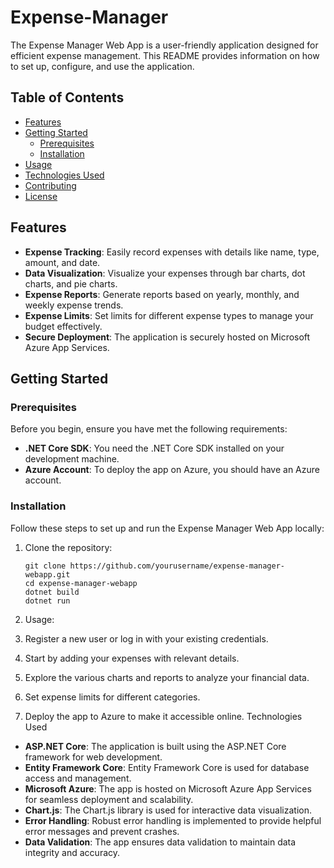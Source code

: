 # Expense-Manager

The Expense Manager Web App is a user-friendly application designed for efficient expense management. This README provides information on how to set up, configure, and use the application.

## Table of Contents

- [Features](#features)
- [Getting Started](#getting-started)
  - [Prerequisites](#prerequisites)
  - [Installation](#installation)
- [Usage](#usage)
- [Technologies Used](#technologies-used)
- [Contributing](#contributing)
- [License](#license)

## Features

- **Expense Tracking**: Easily record expenses with details like name, type, amount, and date.
- **Data Visualization**: Visualize your expenses through bar charts, dot charts, and pie charts.
- **Expense Reports**: Generate reports based on yearly, monthly, and weekly expense trends.
- **Expense Limits**: Set limits for different expense types to manage your budget effectively.
- **Secure Deployment**: The application is securely hosted on Microsoft Azure App Services.

## Getting Started

### Prerequisites

Before you begin, ensure you have met the following requirements:

- **.NET Core SDK**: You need the .NET Core SDK installed on your development machine.
- **Azure Account**: To deploy the app on Azure, you should have an Azure account.

### Installation

Follow these steps to set up and run the Expense Manager Web App locally:

1. Clone the repository:

   ```shell
   git clone https://github.com/yourusername/expense-manager-webapp.git
   cd expense-manager-webapp
   dotnet build
   dotnet run
2. Usage:
  1. Register a new user or log in with your existing credentials.
  2. Start by adding your expenses with relevant details.
  3. Explore the various charts and reports to analyze your financial data.
  4. Set expense limits for different categories.
  5. Deploy the app to Azure to make it accessible online.
Technologies Used
- **ASP.NET Core**: The application is built using the ASP.NET Core framework for web development.
- **Entity Framework Core**: Entity Framework Core is used for database access and management.
- **Microsoft Azure**: The app is hosted on Microsoft Azure App Services for seamless deployment and scalability.
- **Chart.js**: The Chart.js library is used for interactive data visualization.
- **Error Handling**: Robust error handling is implemented to provide helpful error messages and prevent crashes.
- **Data Validation**: The app ensures data validation to maintain data integrity and accuracy.
